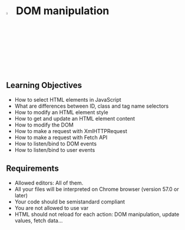 # <a> <img src="https://upload.wikimedia.org/wikipedia/commons/thumb/6/6a/JavaScript-logo.png/800px-JavaScript-logo.png" alt="sql" width=4% heigth=4% ></img></a> DOM manipulation


## Learning Objectives
- How to select HTML elements in JavaScript
- What are differences between ID, class and tag name selectors
- How to modify an HTML element style
- How to get and update an HTML element content
- How to modify the DOM
- How to make a request with XmlHTTPRequest
- How to make a request with Fetch API
- How to listen/bind to DOM events
- How to listen/bind to user events
## Requirements
- Allowed editors: All of them.
- All your files will be interpreted on Chrome browser (version 57.0 or later)
- Your code should be semistandard compliant
- You are not allowed to use var
- HTML should not reload for each action: DOM manipulation, update values, fetch data…